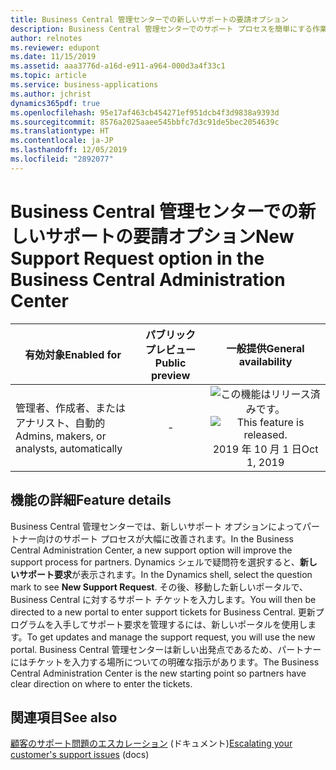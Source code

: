 ```yaml
---
title: Business Central 管理センターでの新しいサポートの要請オプション
description: Business Central 管理センターでのサポート プロセスを簡単にする作業を行っています。 管理者には、Dynamics シェルの疑問符を使用してサポート要求を入力する新しいリンクが表示されます。
author: relnotes
ms.reviewer: edupont
ms.date: 11/15/2019
ms.assetid: aaa3776d-a16d-e911-a964-000d3a4f33c1
ms.topic: article
ms.service: business-applications
ms.author: jchrist
dynamics365pdf: true
ms.openlocfilehash: 95e17af463cb454271ef951dcb4f3d9838a9393d
ms.sourcegitcommit: 8576a2025aaee545bbfc7d3c91de5bec2054639c
ms.translationtype: HT
ms.contentlocale: ja-JP
ms.lasthandoff: 12/05/2019
ms.locfileid: "2892077"
---
```

# <a name="new-support-request-option-in-the-business-central-administration-center"></a><span data-ttu-id="43d95-104">Business Central 管理センターでの新しいサポートの要請オプション</span><span class="sxs-lookup"><span data-stu-id="43d95-104">New Support Request option in the Business Central Administration Center</span></span>


| <span data-ttu-id="43d95-105">有効対象</span><span class="sxs-lookup"><span data-stu-id="43d95-105">Enabled for</span></span>    |  <span data-ttu-id="43d95-106">パブリック プレビュー</span><span class="sxs-lookup"><span data-stu-id="43d95-106">Public preview</span></span> | <span data-ttu-id="43d95-107">一般提供</span><span class="sxs-lookup"><span data-stu-id="43d95-107">General availability</span></span> | 
| ---------- | :----------: |:----------: |
|<span data-ttu-id="43d95-108">管理者、作成者、またはアナリスト、自動的</span><span class="sxs-lookup"><span data-stu-id="43d95-108">Admins, makers, or analysts, automatically</span></span>|-| <span data-ttu-id="43d95-109">![この機能はリリース済みです。](/dynamics365-release-plan/media/green-checkmark.png "この機能はリリース済みです。")</span><span class="sxs-lookup"><span data-stu-id="43d95-109">![This feature is released.](/dynamics365-release-plan/media/green-checkmark.png "This feature is released.")</span></span> <span data-ttu-id="43d95-110">2019 年 10 月 1 日</span><span class="sxs-lookup"><span data-stu-id="43d95-110">Oct 1, 2019</span></span>|






## <a name="feature-details"></a><span data-ttu-id="43d95-111">機能の詳細</span><span class="sxs-lookup"><span data-stu-id="43d95-111">Feature details</span></span>
<!--feature detail start -->
<span data-ttu-id="43d95-112">Business Central 管理センターでは、新しいサポート オプションによってパートナー向けのサポート プロセスが大幅に改善されます。</span><span class="sxs-lookup"><span data-stu-id="43d95-112">In the Business Central Administration Center, a new support option will improve the support process for partners.</span></span> <span data-ttu-id="43d95-113">Dynamics シェルで疑問符を選択すると、**新しいサポート要求**が表示されます。</span><span class="sxs-lookup"><span data-stu-id="43d95-113">In the Dynamics shell, select the question mark to see **New Support Request**.</span></span> <span data-ttu-id="43d95-114">その後、移動した新しいポータルで、Business Central に対するサポート チケットを入力します。</span><span class="sxs-lookup"><span data-stu-id="43d95-114">You will then be directed to a new portal to enter support tickets for Business Central.</span></span> <span data-ttu-id="43d95-115">更新プログラムを入手してサポート要求を管理するには、新しいポータルを使用します。</span><span class="sxs-lookup"><span data-stu-id="43d95-115">To get updates and manage the support request, you will use the new portal.</span></span> <span data-ttu-id="43d95-116">Business Central 管理センターは新しい出発点であるため、パートナーにはチケットを入力する場所についての明確な指示があります。</span><span class="sxs-lookup"><span data-stu-id="43d95-116">The Business Central Administration Center is the new starting point so partners have clear direction on where to enter the tickets.</span></span>
<!--feature detail end -->










## <a name="see-also"></a><span data-ttu-id="43d95-117">関連項目</span><span class="sxs-lookup"><span data-stu-id="43d95-117">See also</span></span>

<span data-ttu-id="43d95-118">[顧客のサポート問題のエスカレーション](https://docs.microsoft.com/dynamics365/business-central/dev-itpro/administration/manage-technical-support#escalating-your-customers-support-issues) (ドキュメント)</span><span class="sxs-lookup"><span data-stu-id="43d95-118">[Escalating your customer's support issues](https://docs.microsoft.com/dynamics365/business-central/dev-itpro/administration/manage-technical-support#escalating-your-customers-support-issues) (docs)</span></span>
